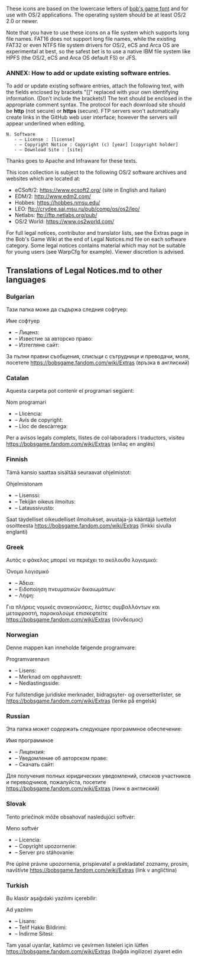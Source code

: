 ﻿These icons are based on the lowercase letters of [bob's game font](http://www.bobcorporation.com/fonts/bobsgame.ttf) and for use with OS/2 applications. The operating system should be at least OS/2 2.0 or newer.

Note that you have to use these icons on a file system which supports long file names. FAT16 does not support long file names, while the existing FAT32 or even NTFS file system drivers for OS/2, eCS and Arca OS are experimental at best, so the safest bet is to use a native IBM file system like HPFS (the OS/2, eCS and Arca OS default FS) or JFS.

### ANNEX: How to add or update existing software entries.
To add or update existing software entries, attach the following text, with the fields enclosed by brackets "[]" replaced with your own identifying information. (Don't include the brackets!) The text should be enclosed in the appropriate comment syntax. The protocol for each download site should be **http** (not secure) or **https** (secure). FTP servers won't automatically create links in the GitHub web user interface; however the servers will appear underlined when editing.

```
N. Software
   - – License : [license]
   - – Copyright Notice : Copyright (c) [year] [copyright holder]
   - – Download Site : [site]
```

Thanks goes to Apache and Infraware for these texts.

This icon collection is subject to the following OS/2 software archives and websites which are located at:
* eCSoft/2: https://www.ecsoft2.org/ (site in English and Italian)
* EDM/2: http://www.edm2.com/
* Hobbes: https://hobbes.nmsu.edu/
* LEO: ftp://crydee.sai.msu.ru/pub/comp/os/os2/leo/
* Netlabs: ftp://ftp.netlabs.org/pub/
* OS/2 World: https://www.os2world.com/

For full legal notices, contributor and translator lists, see the Extras page in the Bob's Game Wiki at the end of Legal Notices.md file on each software category. Some legal notices contains material which may not be suitable for young users (see WarpCfg for example). Viewer discretion is advised.

## Translations of Legal Notices.md to other languages

### Bulgarian
Тази папка може да съдържа следния софтуер:

Име софтуер
* – Лиценз:
* – Известие за авторско право:
* – Изтегляне сайт:

За пълни правни съобщения, списъци с сътрудници и преводачи, моля, посетете https://bobsgame.fandom.com/wiki/Extras (връзка в англиский)

### Catalan
Aquesta carpeta pot contenir el programari següent:

Nom programari
* – Llicència:
* – Avís de copyright:
* – Lloc de descàrrega:

Per a avisos legals complets, llistes de col·laboradors i traductors, visiteu https://bobsgame.fandom.com/wiki/Extras (enllaç en anglès)

### Finnish
Tämä kansio saattaa sisältää seuraavat ohjelmistot:

Ohjelmistonam
* – Lisenssi:
* – Tekijän oikeus ilmoitus:
* – Lataussivusto:

Saat täydelliset oikeudelliset ilmoitukset, avustaja-ja kääntäjä luettelot osoitteesta https://bobsgame.fandom.com/wiki/Extras (linkki sivulla englanti)

### Greek
Αυτός ο φάκελος μπορεί να περιέχει το ακόλουθο λογισμικό:

Όνομα λογισμικό
* – Άδεια:
* – Ειδοποίηση πνευματικών δικαιωμάτων:
* – Λήψη:

Για πλήρεις νομικές ανακοινώσεις, λίστες συμβαλλόντων και μεταφραστή, παρακαλούμε επισκεφτείτε https://bobsgame.fandom.com/wiki/Extras (σύνδεσμος)

### Norwegian
Denne mappen kan inneholde følgende programvare:

Programvarenavn
* – Lisens:
* – Merknad om opphavsrett:
* – Nedlastingsside:

For fullstendige juridiske merknader, bidragsyter- og oversetterlister, se https://bobsgame.fandom.com/wiki/Extras (lenke på engelsk)

### Russian
Эта папка может содержать следующее программное обеспечение:

Имя программное
* – Лицензия:
* – Уведомление об авторском праве:
* – Скачать сайт:

Для получения полных юридических уведомлений, списков участников и переводчиков, пожалуйста, посетите https://bobsgame.fandom.com/wiki/Extras (линк в англиский)

### Slovak
Tento priečinok môže obsahovať nasledujúci softvér:

Meno softvér
* – Licencia:
* – Copyright upozornenie:
* – Server pro stáhovanie:

Pre úplné právne upozornenia, prispievateľ a prekladateľ zoznamy, prosím, navštívte https://bobsgame.fandom.com/wiki/Extras (link v angličtina)

### Turkish
Bu klasör aşağıdaki yazılımı içerebilir:

Ad yazılımı
* – Lisans:
* – Telif Hakkı Bildirimi:
* – İndirme Sitesi:

Tam yasal uyarılar, katılımcı ve çevirmen listeleri için lütfen https://bobsgame.fandom.com/wiki/Extras (bağda ingilizce) ziyaret edin
